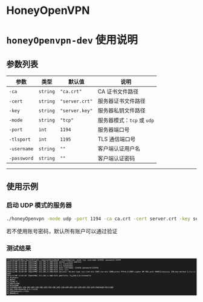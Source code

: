 # HoneyOpenVPN
# `honeyOpenvpn-dev` 使用说明

## 参数列表

| 参数        | 类型    | 默认值         | 说明                          |
|-------------|---------|----------------|-------------------------------|
| `-ca`       | `string` | `"ca.crt"`     | CA 证书文件路径               |
| `-cert`     | `string` | `"server.crt"` | 服务器证书文件路径            |
| `-key`      | `string` | `"server.key"` | 服务器私钥文件路径            |
| `-mode`     | `string` | `"tcp"`        | 服务器模式：`tcp` 或 `udp`    |
| `-port`     | `int`    | `1194`         | 服务器端口号                  |
| `-tlsport`  | `int`    | `1195`         | TLS 通信端口号                |
| `-username` | `string` | `""`           | 客户端认证用户名              |
| `-password` | `string` | `""`           | 客户端认证密码                |

---

## 使用示例

### 启动 UDP 模式的服务器
```bash
./honeyOpenvpn -mode udp -port 1194 -ca ca.crt -cert server.crt -key server.key -username 123 -password 123
```
若不使用账号密码，默认所有账户可以通过验证

### 测试结果
![test.png](test.png)
